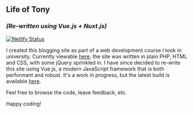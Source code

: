 ## Life of Tony
### *(Re-written using Vue.js + Nuxt.js)*
[![Netlify Status](https://api.netlify.com/api/v1/badges/9542feca-49cb-4085-b959-1b6159cee2b2/deploy-status)](https://app.netlify.com/sites/tender-villani-d00823/deploys)

I created this blogging site as part of a web development course I took in university. Currently viewable [here](http://www.tonyvonwolfe.com), the site was written in plain PHP, HTML and CSS, with some jQuery sprinkled in. I have since decided to re-write this site using Vue.js, a modern JavaScript framework that is both performant and robust. It's a work in progress, but the latest build is available [here](http://beta.tonyvonwolfe.com).

Feel free to browse the code, leave feedback, etc.

Happy coding!
